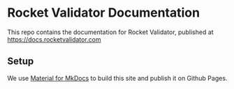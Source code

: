 # Rocket Validator Documentation

This repo contains the documentation for Rocket Validator, published at https://docs.rocketvalidator.com

## Setup

We use [Material for MkDocs](https://squidfunk.github.io/mkdocs-material/) to build this site and publish it on Github Pages.